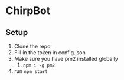 # ChirpBot

## Setup
1) Clone the repo
1) Fill in the token in config.json
1) Make sure you have pm2 installed globally
	1) `npm i -g pm2`
1) run `npm start`